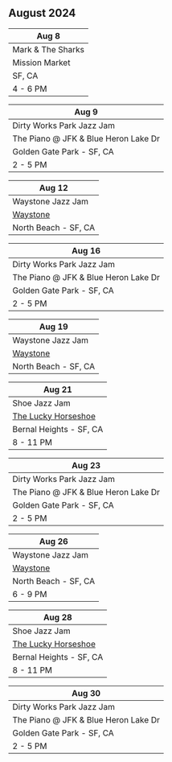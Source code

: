 ## August 2024

| Aug 8
|-
| Mark & The Sharks
| Mission Market
| SF, CA
| 4 - 6 PM

| Aug 9 
|-
| Dirty Works Park Jazz Jam
| The Piano @ JFK & Blue Heron Lake Dr
| Golden Gate Park - SF, CA
| 2 - 5 PM

| Aug 12
|-
| Waystone Jazz Jam
| <a href="https://www.waystonesf.com" target="new">Waystone</a>
| North Beach - SF, CA

| Aug 16
|-
| Dirty Works Park Jazz Jam
| The Piano @ JFK & Blue Heron Lake Dr
| Golden Gate Park - SF, CA
| 2 - 5 PM

| Aug 19
|-
| Waystone Jazz Jam
| <a href="https://www.waystonesf.com" target="new">Waystone</a>
| North Beach - SF, CA

| Aug 21
|-
| Shoe Jazz Jam
| <a href="https://www.theluckyhorseshoebar.com/" target="Shoe">The Lucky Horseshoe</a>
| Bernal Heights - SF, CA
| 8 - 11 PM

| Aug 23
|-
| Dirty Works Park Jazz Jam
| The Piano @ JFK & Blue Heron Lake Dr
| Golden Gate Park - SF, CA
| 2 - 5 PM

| Aug 26
|-
| Waystone Jazz Jam
| <a href="https://www.waystonesf.com" target="new">Waystone</a>
| North Beach - SF, CA
| 6 - 9 PM

| Aug 28
|-
| Shoe Jazz Jam
| <a href="https://www.theluckyhorseshoebar.com/" target="Shoe">The Lucky Horseshoe</a>
| Bernal Heights - SF, CA
| 8 - 11 PM

| Aug 30
|-
| Dirty Works Park Jazz Jam
| The Piano @ JFK & Blue Heron Lake Dr
| Golden Gate Park - SF, CA
| 2 - 5 PM
